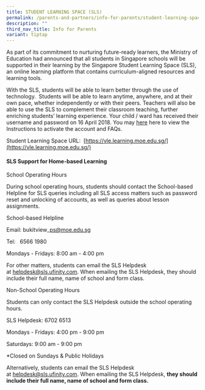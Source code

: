 ```yaml
---
title: STUDENT LEARNING SPACE (SLS)
permalink: /parents-and-partners/info-for-parents/student-learning-space-sls/
description: ""
third_nav_title: Info for Parents
variant: tiptap
---
```

As part of its commitment to nurturing future-ready learners, the Ministry of Education had announced that all students in Singapore schools will be supported in their learning by the Singapore Student Learning Space (SLS), an online learning platform that contains curriculum-aligned resources and learning tools.  

With the SLS, students will be able to learn better through the use of technology.  Students will be able to learn anytime, anywhere, and at their own pace, whether independently or with their peers. Teachers will also be able to use the SLS to complement their classroom teaching, further enriching students’ learning experience. Your child / ward has received their username and password on 16 April 2018. You may [here](/files/Parents%20and%20Partners/Info%20for%20Parents/STUDENT%20LEARNING%20SPACE%20(SLS)/4b%20Student%20Annexes%20(Instructions%20and%20FAQs%20updated%2029%20Mar).pdf) here to view the Instructions to activate the account and FAQs.

Student Learning Space URL:  [https://vle.learning.moe.edu.sg/](https://vle.learning.moe.edu.sg/)

  
[](https://vle.learning.moe.edu.sg/)

#### **SLS Support for Home-based Learning**


School Operating Hours 

During school operating hours, students should contact the School-based Helpline for SLS queries including all SLS access matters such as password reset and unlocking of accounts, as well as queries about lesson assignments.

School-based Helpline

Email: bukitview\_ps@moe.edu.sg

Tel:   6566 1980

Mondays - Fridays: 8:00 am - 4:00 pm

For other matters, students can email the SLS Helpdesk at [helpdesk@sls.ufinity.com](mailto:helpdesk@sls.ufinity.com). When emailing the SLS Helpdesk, they should include their full name, name of school and form class.

Non-School Operating Hours

Students can only contact the SLS Helpdesk outside the school operating hours.

SLS Helpdesk: 6702 6513

Mondays - Fridays: 4:00 pm - 9:00 pm

Saturdays: 9:00 am - 9:00 pm

\*Closed on Sundays & Public Holidays

Alternatively, students can email the SLS Helpdesk at [helpdesk@sls.ufinity.com](mailto:helpdesk@sls.ufinity.com). When emailing the SLS Helpdesk, **they should include their full name, name of school and form class.**